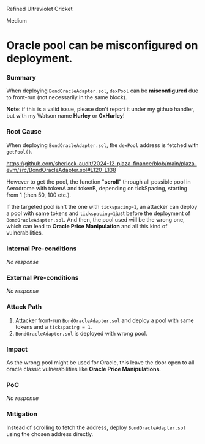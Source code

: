 Refined Ultraviolet Cricket

Medium

# Oracle pool can be misconfigured on deployment.

### Summary

When deploying `BondOracleAdapter.sol`, `dexPool`  can be **misconfigured** due to front-run (not necessarily in the same block).  

**Note**: if this is a valid issue, please don't report it under my github handler, but with my Watson name **Hurley** or **0xHurley**!

### Root Cause

When deploying `BondOracleAdapter.sol`, the `dexPool` address is fetched with `getPool()`. 

https://github.com/sherlock-audit/2024-12-plaza-finance/blob/main/plaza-evm/src/BondOracleAdapter.sol#L120-L138

However to get the pool, the function "**scroll**" through all possible pool in Aerodrome with tokenA and tokenB, depending on tickSpacing, starting from 1 (then 50, 100 etc.). 

If the targeted pool isn't the one with `tickspacing=1`, an attacker can deploy a pool with same tokens and `tickspacing=1`just before the deployment of `BondOracleAdapter.sol`. And then, the pool used will be the wrong one, which can lead to **Oracle Price Manipulation** and all this kind of vulnerabilities.

### Internal Pre-conditions

_No response_

### External Pre-conditions

_No response_

### Attack Path

1. Attacker front-run `BondOracleAdapter.sol` and deploy a pool with same tokens and a `tickspacing = 1`.
2. `BondOracleAdapter.sol` is deployed with wrong pool. 

### Impact

As the wrong pool might be used for Oracle, this leave the door open to all oracle classic vulnerabilities like **Oracle Price Manipulations**.

### PoC

_No response_

### Mitigation

Instead of scrolling to fetch the address, deploy `BondOracleAdapter.sol` using the chosen address directly.